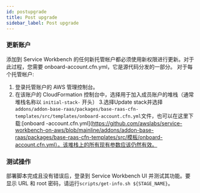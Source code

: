 ```yaml
---
id: postupgrade
title: Post upgrade
sidebar_label: Post upgrade
---
```

### 更新账户

添加到 Service Workbench 的任何新托管帐户都必须使用新权限进行更新。对于此过程，您需要 onboard-account.cfn.yml，它是源代码分发的一部分。
对于每个托管帐户:

1. 登录托管账户的 AWS 管理控制台。
2. 在该账户的 CloudFormation 控制台中，选择用于加入成员账户的堆栈（通常堆栈名称以 `initial-stack-` 开头）
3.选择Update stack并选择`addons/addon-base-raas/packages/base-raas-cfn-templates/src/templates/onboard-account.cfn.yml`文件，也可以在这里下载:[onboard -account.cfn.yml](https://github.com/awslabs/service-workbench-on-aws/blob/mainline/addons/addon-base-raas/packages/base-raas-cfn-templates/src/模板/onboard-account.cfn.yml）。该堆栈上的所有现有参数应该仍然有效。

### 测试操作

部署脚本完成且没有错误后，登录到 Service Workbench UI 并测试其功能。要显示 URL 和 root 密码，请运行`scripts/get-info.sh ${STAGE_NAME}`。